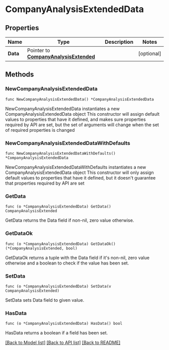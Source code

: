 # CompanyAnalysisExtendedData

## Properties

Name | Type | Description | Notes
------------ | ------------- | ------------- | -------------
**Data** | Pointer to [**CompanyAnalysisExtended**](CompanyAnalysisExtended.md) |  | [optional] 

## Methods

### NewCompanyAnalysisExtendedData

`func NewCompanyAnalysisExtendedData() *CompanyAnalysisExtendedData`

NewCompanyAnalysisExtendedData instantiates a new CompanyAnalysisExtendedData object
This constructor will assign default values to properties that have it defined,
and makes sure properties required by API are set, but the set of arguments
will change when the set of required properties is changed

### NewCompanyAnalysisExtendedDataWithDefaults

`func NewCompanyAnalysisExtendedDataWithDefaults() *CompanyAnalysisExtendedData`

NewCompanyAnalysisExtendedDataWithDefaults instantiates a new CompanyAnalysisExtendedData object
This constructor will only assign default values to properties that have it defined,
but it doesn't guarantee that properties required by API are set

### GetData

`func (o *CompanyAnalysisExtendedData) GetData() CompanyAnalysisExtended`

GetData returns the Data field if non-nil, zero value otherwise.

### GetDataOk

`func (o *CompanyAnalysisExtendedData) GetDataOk() (*CompanyAnalysisExtended, bool)`

GetDataOk returns a tuple with the Data field if it's non-nil, zero value otherwise
and a boolean to check if the value has been set.

### SetData

`func (o *CompanyAnalysisExtendedData) SetData(v CompanyAnalysisExtended)`

SetData sets Data field to given value.

### HasData

`func (o *CompanyAnalysisExtendedData) HasData() bool`

HasData returns a boolean if a field has been set.


[[Back to Model list]](../README.md#documentation-for-models) [[Back to API list]](../README.md#documentation-for-api-endpoints) [[Back to README]](../README.md)


